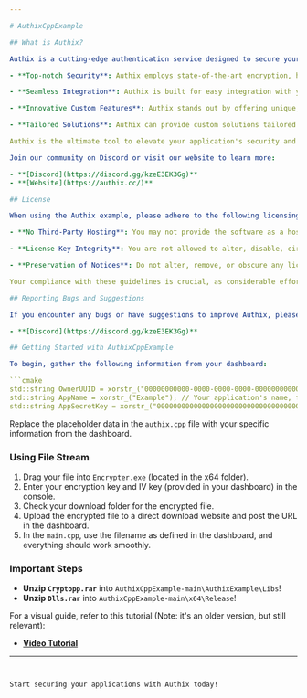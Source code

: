```yaml
---

# AuthixCppExample

## What is Authix?

Authix is a cutting-edge authentication service designed to secure your applications with advanced, reliable, and customizable features. If you’re looking to protect your users' data and enhance your application's security, Authix is the solution you need. Here's what Authix offers:

- **Top-notch Security**: Authix employs state-of-the-art encryption, hashing, and verification algorithms to safeguard your users' credentials and sessions. It also ensures server-side data integrity, providing maximum security for your applications.

- **Seamless Integration**: Authix is built for easy integration with your existing systems. With a user-friendly API and support, getting started is quick and hassle-free. Authix is compatible with multiple platforms, languages, and frameworks, allowing you to work with the tools and technologies you prefer.

- **Innovative Custom Features**: Authix stands out by offering unique, innovative authentication features that go beyond standard services. These features will be unveiled gradually, ensuring you always have access to the latest advancements in authentication.

- **Tailored Solutions**: Authix can provide custom solutions tailored to your specific needs. Whether you have unique authentication requirements or preferences, Authix can work with you to achieve your goals efficiently.

Authix is the ultimate tool to elevate your application's security and make your life easier. Get started today and experience the difference with Authix.

Join our community on Discord or visit our website to learn more:

- **[Discord](https://discord.gg/kzeE3EK3Gg)**
- **[Website](https://authix.cc/)**

## License

When using the Authix example, please adhere to the following licensing terms:

- **No Third-Party Hosting**: You may not provide the software as a hosted or managed service to third parties, especially if it grants users access to a substantial portion of the software's features or functionality.

- **License Key Integrity**: You are not allowed to alter, disable, circumvent, or remove the license key functionality within the software. Additionally, you may not obscure or remove any features protected by the license key.

- **Preservation of Notices**: Do not alter, remove, or obscure any licensing, copyright, or other notices within the software. The use of Authix’s trademarks must comply with applicable laws.

Your compliance with these guidelines is crucial, as considerable effort has gone into developing Authix. We do not tolerate copyright infringement.

## Reporting Bugs and Suggestions

If you encounter any bugs or have suggestions to improve Authix, please join our Discord server and let us know:

- **[Discord](https://discord.gg/kzeE3EK3Gg)**

## Getting Started with AuthixCppExample

To begin, gather the following information from your dashboard:

```cmake
std::string OwnerUUID = xorstr_("00000000000-0000-0000-0000-000000000000000"); // Found on your Dashboard
std::string AppName = xorstr_("Example"); // Your application's name, found on your Dashboard
std::string AppSecretKey = xorstr_("0000000000000000000000000000000000000000000000000000000000000000"); // AppSecret, found on your Dashboard
```

Replace the placeholder data in the `authix.cpp` file with your specific information from the dashboard.

### Using File Stream

1. Drag your file into `Encrypter.exe` (located in the x64 folder).
2. Enter your encryption key and IV key (provided in your dashboard) in the console.
3. Check your download folder for the encrypted file.
4. Upload the encrypted file to a direct download website and post the URL in the dashboard.
5. In the `main.cpp`, use the filename as defined in the dashboard, and everything should work smoothly.

### Important Steps

- **Unzip `Cryptopp.rar`** into `AuthixCppExample-main\AuthixExample\Libs`!
- **Unzip `Dlls.rar`** into `AuthixCppExample-main\x64\Release`!

For a visual guide, refer to this tutorial (Note: it's an older version, but still relevant):

- **[Video Tutorial](https://youtu.be/3RaMe0WluEE)**

---
```


Start securing your applications with Authix today!

